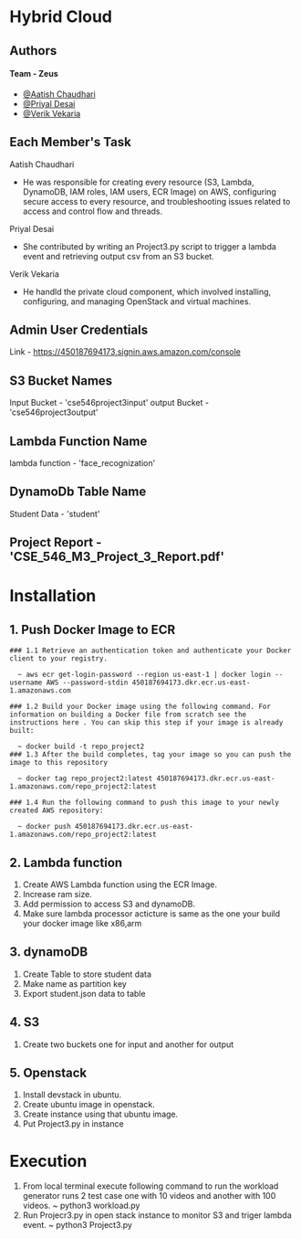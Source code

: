 # Hybrid Cloud

## Authors
#### Team -  Zeus
- [@Aatish Chaudhari](https://github.com/Aatish13)
- [@Priyal Desai](https://github.com/priyalrdesai99)
- [@Verik Vekaria](https://github.com/verikv)


## Each Member's Task

Aatish Chaudhari
- He was responsible for creating every resource (S3, Lambda, DynamoDB, IAM roles, IAM users, ECR Image) on AWS, configuring secure access to every resource, and troubleshooting issues related to access and control flow and threads.

Priyal Desai
- She contributed by writing an Project3.py script to trigger a lambda event and retrieving output csv from an S3 bucket.

Verik Vekaria
- He handld the private cloud component, which involved installing, configuring, and managing OpenStack and virtual machines.

## Admin User Credentials

Link - https://450187694173.signin.aws.amazon.com/console

## S3 Bucket Names

Input Bucket - 'cse546project3input'
output Bucket - 'cse546project3output'

## Lambda Function Name

lambda function - 'face_recognization'

## DynamoDb Table Name

Student Data - 'student'

## Project Report - 'CSE_546_M3_Project_3_Report.pdf'


# Installation 
## 1. Push Docker Image to ECR
    ### 1.1 Retrieve an authentication token and authenticate your Docker client to your registry.

      ~ aws ecr get-login-password --region us-east-1 | docker login --username AWS --password-stdin 450187694173.dkr.ecr.us-east-1.amazonaws.com
    
    ### 1.2 Build your Docker image using the following command. For information on building a Docker file from scratch see the instructions here . You can skip this step if your image is already built:

      ~ docker build -t repo_project2
    ### 1.3 After the build completes, tag your image so you can push the image to this repository
      
      ~ docker tag repo_project2:latest 450187694173.dkr.ecr.us-east-1.amazonaws.com/repo_project2:latest
    
    ### 1.4 Run the following command to push this image to your newly created AWS repository:
    
      ~ docker push 450187694173.dkr.ecr.us-east-1.amazonaws.com/repo_project2:latest
## 2. Lambda function
  1. Create AWS Lambda function using the ECR Image.
  2. Increase ram size.
  3. Add permission to access S3 and dynamoDB.
  4. Make sure lambda processor acticture is same as the one your build your docker image like x86,arm
## 3. dynamoDB
  1. Create Table to store student data
  2. Make name as partition key 
  1. Export student.json data to table
## 4. S3
  1. Create two buckets one for input and another for output
## 5. Openstack
  1. Install devstack in ubuntu.
  2. Create ubuntu image in openstack.
  3. Create instance using that ubuntu image. 
  4. Put Project3.py in instance

# Execution 
  1. From local terminal execute following command to run the workload generator runs 2 test case one with 10 videos and another with 100 videos.
  ~ python3 workload.py
  2. Run Projecr3.py in open stack instance to monitor S3 and triger lambda event.
  ~ python3 Project3.py
